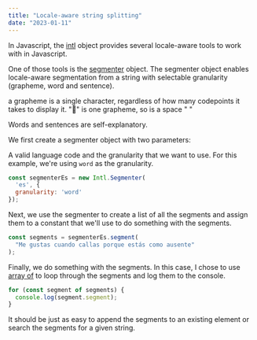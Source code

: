 ```yaml
---
title: "Locale-aware string splitting"
date: "2023-01-11"
---
```


In Javascript, the [intl](https://developer.mozilla.org/en-US/docs/Web/JavaScript/Reference/Global_Objects/Intl) object provides several locale-aware tools to work with in Javascript.

One of those tools is the [segmenter](https://developer.mozilla.org/en-US/docs/Web/JavaScript/Reference/Global_Objects/Intl/Segmenter) object. The segmenter object enables locale-aware segmentation from a string with selectable granularity (grapheme, word and sentence).

a grapheme is a single character, regardless of how many codepoints it takes to display it. "🫵" is one grapheme, so is a space " "

Words and sentences are self-explanatory.

We first create a segmenter object with two parameters:

A valid language code and the granularity that we want to use. For this example, we're using `word` as the granularity.

```js
const segmenterEs = new Intl.Segmenter(
  'es', { 
  granularity: 'word'
});
```

Next, we use the segmenter to create a list of all the segments and assign them to a constant that we'll use to do something with the segments.

```js
const segments = segmenterEs.segment(
  "Me gustas cuando callas porque estás como ausente"
);
```

Finally, we do something with the segments. In this case, I chose to use [array of](https://developer.mozilla.org/en-US/docs/Web/JavaScript/Reference/Statements/for...of) to loop through the segments and log them to the console.

```js
for (const segment of segments) {
  console.log(segment.segment);
}
```

It should be just as easy to append the segments to an existing element or search the segments for a given string.
